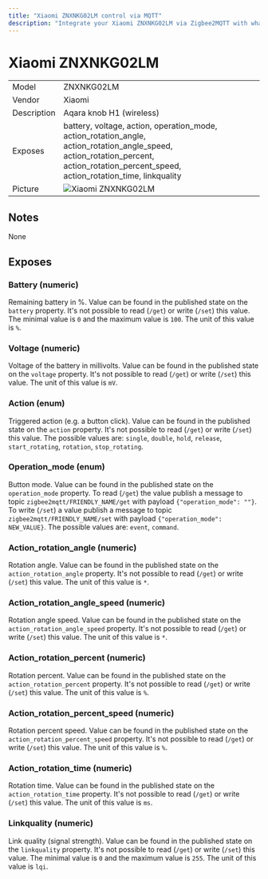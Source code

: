 ```yaml
---
title: "Xiaomi ZNXNKG02LM control via MQTT"
description: "Integrate your Xiaomi ZNXNKG02LM via Zigbee2MQTT with whatever smart home infrastructure you are using without the vendors bridge or gateway."
---
```


<!-- !!!! -->
<!-- ATTENTION: This file is auto-generated through docgen! -->
<!-- You can only edit the "## Notes"-Section. -->
<!-- !!!! -->

# Xiaomi ZNXNKG02LM

|     |     |
|-----|-----|
| Model | ZNXNKG02LM  |
| Vendor  | Xiaomi  |
| Description | Aqara knob H1 (wireless) |
| Exposes | battery, voltage, action, operation_mode, action_rotation_angle, action_rotation_angle_speed, action_rotation_percent, action_rotation_percent_speed, action_rotation_time, linkquality |
| Picture | ![Xiaomi ZNXNKG02LM](https://psi-4ward.github.io/zigbee2mqtt.io/images/devices/ZNXNKG02LM.jpg) |


## Notes

None



## Exposes

### Battery (numeric)
Remaining battery in %.
Value can be found in the published state on the `battery` property.
It's not possible to read (`/get`) or write (`/set`) this value.
The minimal value is `0` and the maximum value is `100`.
The unit of this value is `%`.

### Voltage (numeric)
Voltage of the battery in millivolts.
Value can be found in the published state on the `voltage` property.
It's not possible to read (`/get`) or write (`/set`) this value.
The unit of this value is `mV`.

### Action (enum)
Triggered action (e.g. a button click).
Value can be found in the published state on the `action` property.
It's not possible to read (`/get`) or write (`/set`) this value.
The possible values are: `single`, `double`, `hold`, `release`, `start_rotating`, `rotation`, `stop_rotating`.

### Operation_mode (enum)
Button mode.
Value can be found in the published state on the `operation_mode` property.
To read (`/get`) the value publish a message to topic `zigbee2mqtt/FRIENDLY_NAME/get` with payload `{"operation_mode": ""}`.
To write (`/set`) a value publish a message to topic `zigbee2mqtt/FRIENDLY_NAME/set` with payload `{"operation_mode": NEW_VALUE}`.
The possible values are: `event`, `command`.

### Action_rotation_angle (numeric)
Rotation angle.
Value can be found in the published state on the `action_rotation_angle` property.
It's not possible to read (`/get`) or write (`/set`) this value.
The unit of this value is `*`.

### Action_rotation_angle_speed (numeric)
Rotation angle speed.
Value can be found in the published state on the `action_rotation_angle_speed` property.
It's not possible to read (`/get`) or write (`/set`) this value.
The unit of this value is `*`.

### Action_rotation_percent (numeric)
Rotation percent.
Value can be found in the published state on the `action_rotation_percent` property.
It's not possible to read (`/get`) or write (`/set`) this value.
The unit of this value is `%`.

### Action_rotation_percent_speed (numeric)
Rotation percent speed.
Value can be found in the published state on the `action_rotation_percent_speed` property.
It's not possible to read (`/get`) or write (`/set`) this value.
The unit of this value is `%`.

### Action_rotation_time (numeric)
Rotation time.
Value can be found in the published state on the `action_rotation_time` property.
It's not possible to read (`/get`) or write (`/set`) this value.
The unit of this value is `ms`.

### Linkquality (numeric)
Link quality (signal strength).
Value can be found in the published state on the `linkquality` property.
It's not possible to read (`/get`) or write (`/set`) this value.
The minimal value is `0` and the maximum value is `255`.
The unit of this value is `lqi`.

